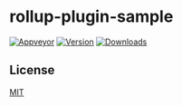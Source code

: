# rollup-plugin-sample

[![Appveyor][appveyor-badge]][appveyor]
[![Version][version-badge]][npm]
[![Downloads][downloads-badge]][npm]


## License

[MIT](http://opensource.org/licenses/MIT)

[appveyor]: https://ci.appveyor.com/project/billowz/rollup-plugin-sample/branch/master
[appveyor-badge]: https://img.shields.io/appveyor/ci/billowz/rollup-plugin-sample/master.svg
[travis]: https://travis-ci.org/billowz/rollup-plugin-sample
[travis-badge]: https://img.shields.io/travis/billowz/rollup-plugin-sample/master.svg
[npm]: https://www.npmjs.com/package/rollup-plugin-sample/v/latest
[downloads-badge]: https://img.shields.io/npm/dt/rollup-plugin-sample.svg
[version-badge]: https://img.shields.io/npm/v/rollup-plugin-sample/latest.svg
